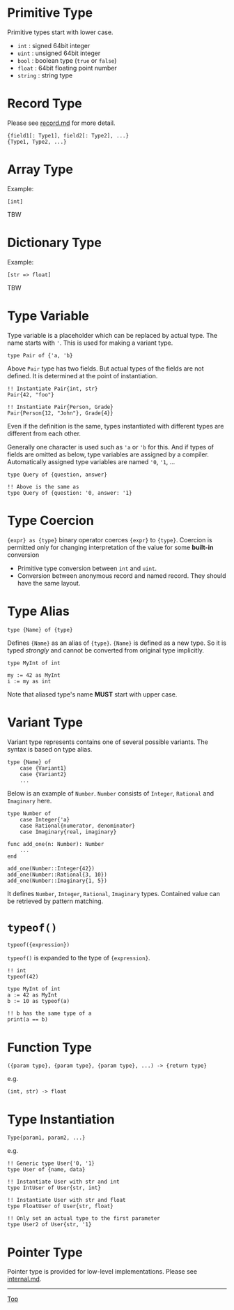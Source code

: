 # Primitive Type

Primitive types start with lower case.

- `int` : signed 64bit integer
- `uint` : unsigned 64bit integer
- `bool` : boolean type (`true` or `false`)
- `float` : 64bit floating point number
- `string` : string type

# Record Type

Please see [record.md](record.md) for more detail.

```
{field1[: Type1], field2[: Type2], ...}
{Type1, Type2, ...}
```

# Array Type

Example:

```
[int]
```

TBW

# Dictionary Type

Example:

```
[str => float]
```

TBW

# Type Variable

Type variable is a placeholder which can be replaced by actual type. The name starts with `'`.
This is used for making a variant type.

```
type Pair of {'a, 'b}
```

Above `Pair` type has two fields. But actual types of the fields are not defined. It is determined
at the point of instantiation.

```
!! Instantiate Pair{int, str}
Pair{42, "foo"}

!! Instantiate Pair{Person, Grade}
Pair{Person{12, "John"}, Grade{4}}
```

Even if the definition is the same, types instantiated with different types are different from each other.

Generally one character is used such as `'a` or `'b` for this. And if types of fields are omitted as below,
type variables are assigned by a compiler. Automatically assigned type variables are named `'0`, `'1`, ...

```
type Query of {question, answer}

!! Above is the same as
type Query of {question: '0, answer: '1}
```

# Type Coercion

`{expr} as {type}` binary operator coerces `{expr}` to `{type}`.
Coercion is permitted only for changing interpretation of the value for some **built-in** conversion

- Primitive type conversion between `int` and `uint`.
- Conversion between anonymous record and named record. They should have the same layout.

# Type Alias

```
type {Name} of {type}
```

Defines `{Name}` as an alias of `{type}`. `{Name}` is defined as a new type. So it is typed *strongly* and cannot be converted from original type implicitly.

```
type MyInt of int

my := 42 as MyInt
i := my as int
```

Note that aliased type's name **MUST** start with upper case.

# Variant Type

Variant type represents contains one of several possible variants. The syntax is based on type alias.

```
type {Name} of
    case {Variant1}
    case {Variant2}
    ...
```

Below is an example of `Number`. `Number` consists of `Integer`, `Rational` and `Imaginary` here.

```
type Number of
    case Integer{'a}
    case Rational{numerator, denominator}
    case Imaginary{real, imaginary}

func add_one(n: Number): Number
    ...
end

add_one(Number::Integer{42})
add_one(Number::Rational{3, 10})
add_one(Number::Imaginary{1, 5})
```

It defines `Number`, `Integer`, `Rational`, `Imaginary` types.
Contained value can be retrieved by pattern matching.

# `typeof()`

```
typeof({expression})
```

`typeof()` is expanded to the type of `{expression}`.

```
!! int
typeof(42)

type MyInt of int
a := 42 as MyInt
b := 10 as typeof(a)

!! b has the same type of a
print(a == b)
```

# Function Type

```
({param type}, {param type}, {param type}, ...) -> {return type}
```

e.g.

```
(int, str) -> float
```

# Type Instantiation

```
Type{param1, param2, ...}
```

e.g.

```
!! Generic type User{'0, '1}
type User of {name, data}

!! Instantiate User with str and int
type IntUser of User{str, int}

!! Instantiate User with str and float
type FloatUser of User{str, float}

!! Only set an actual type to the first parameter
type User2 of User{str, '1}
```

# Pointer Type

Pointer type is provided for low-level implementations. Please see [internal.md](./internal.md).

---
[Top](./README.md)

